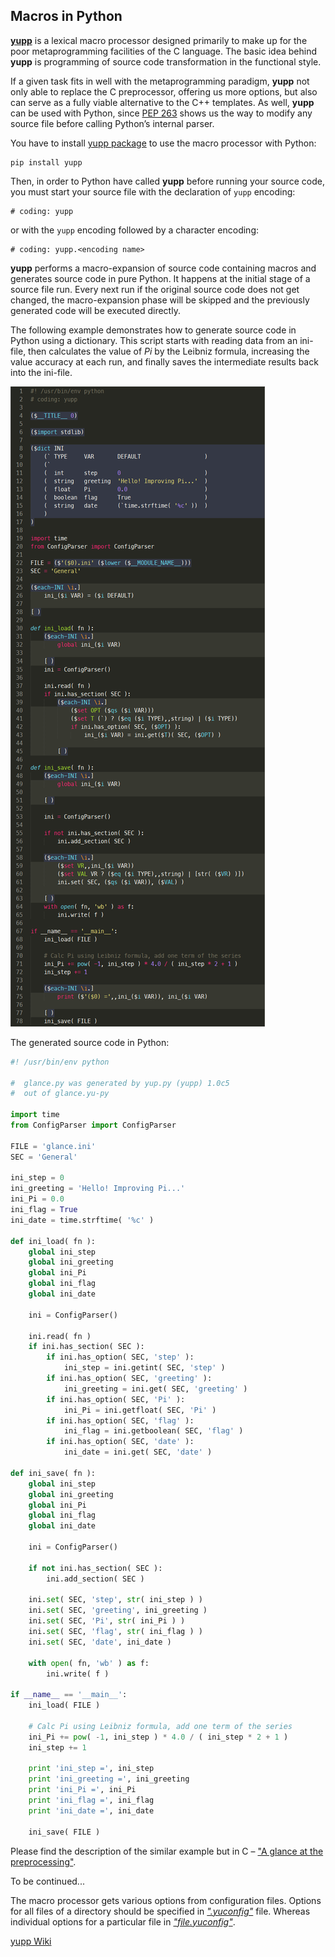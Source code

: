 ## Macros in Python

[**yupp**][yupp] is a lexical macro processor designed primarily to make up
for the poor metaprogramming facilities of the C language. The basic idea
behind **yupp** is programming of source code transformation in the functional
style.

If a given task fits in well with the metaprogramming paradigm, **yupp** not
only able to replace the C preprocessor, offering us more options, but also
can serve as a fully viable alternative to the C++ templates. As well,
**yupp** can be used with Python, since [PEP 263][pep-0263] shows us the way
to modify any source file before calling Python’s internal parser.

You have to install [yupp package][package] to use the macro processor with
Python:

    pip install yupp

Then, in order to Python have called **yupp** before running your source code,
you must start your source file with the declaration of `yupp` encoding:

    # coding: yupp

or with the `yupp` encoding followed by a character encoding:

    # coding: yupp.<encoding name>

**yupp** performs a macro-expansion of source code containing macros and
generates source code in pure Python. It happens at the initial stage of
a source file run. Every next run if the original source code does not get
changed, the macro-expansion phase will be skipped and the previously
generated code will be executed directly.

The following example demonstrates how to generate source code in Python using
a dictionary. This script starts with reading data from an ini-file, then
calculates the value of _Pi_ by the Leibniz formula, increasing the value
accuracy at each run, and finally saves the intermediate results back into the
ini-file.

![glance in Python](pic/glance_py.png)

The generated source code in Python:

```py
#! /usr/bin/env python

#  glance.py was generated by yup.py (yupp) 1.0c5
#  out of glance.yu-py

import time
from ConfigParser import ConfigParser

FILE = 'glance.ini'
SEC = 'General'

ini_step = 0
ini_greeting = 'Hello! Improving Pi...'
ini_Pi = 0.0
ini_flag = True
ini_date = time.strftime( '%c' )

def ini_load( fn ):
    global ini_step
    global ini_greeting
    global ini_Pi
    global ini_flag
    global ini_date

    ini = ConfigParser()

    ini.read( fn )
    if ini.has_section( SEC ):
        if ini.has_option( SEC, 'step' ):
            ini_step = ini.getint( SEC, 'step' )
        if ini.has_option( SEC, 'greeting' ):
            ini_greeting = ini.get( SEC, 'greeting' )
        if ini.has_option( SEC, 'Pi' ):
            ini_Pi = ini.getfloat( SEC, 'Pi' )
        if ini.has_option( SEC, 'flag' ):
            ini_flag = ini.getboolean( SEC, 'flag' )
        if ini.has_option( SEC, 'date' ):
            ini_date = ini.get( SEC, 'date' )

def ini_save( fn ):
    global ini_step
    global ini_greeting
    global ini_Pi
    global ini_flag
    global ini_date

    ini = ConfigParser()

    if not ini.has_section( SEC ):
        ini.add_section( SEC )

    ini.set( SEC, 'step', str( ini_step ) )
    ini.set( SEC, 'greeting', ini_greeting )
    ini.set( SEC, 'Pi', str( ini_Pi ) )
    ini.set( SEC, 'flag', str( ini_flag ) )
    ini.set( SEC, 'date', ini_date )

    with open( fn, 'wb' ) as f:
        ini.write( f )

if __name__ == '__main__':
    ini_load( FILE )

    # Calc Pi using Leibniz formula, add one term of the series
    ini_Pi += pow( -1, ini_step ) * 4.0 / ( ini_step * 2 + 1 )
    ini_step += 1

    print 'ini_step =', ini_step
    print 'ini_greeting =', ini_greeting
    print 'ini_Pi =', ini_Pi
    print 'ini_flag =', ini_flag
    print 'ini_date =', ini_date

    ini_save( FILE )
```

Please find the description of the similar example but in C –
["A glance at the preprocessing"](glance.md).

To be continued...

The macro processor gets various options from configuration files.
Options for all files of a directory should be specified in
[_".yuconfig"_](../eg/.yuconfig) file. Whereas individual options
for a particular file in [_"file.yuconfig"_](../eg/dict.yuconfig).

[yupp Wiki][wiki]

[pep-0263]: https://www.python.org/dev/peps/pep-0263/
[package]:  https://pypi.python.org/pypi/yupp/
[yupp]:     https://github.com/in4lio/yupp/
[wiki]:     https://github.com/in4lio/yupp/wiki/
